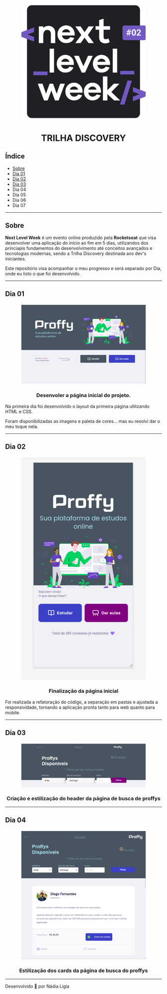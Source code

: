 <h1 align="center">
    <img src="image/logo.jpg" width="400px" >
</h1>

<h1 align="center">
  TRILHA DISCOVERY
</h1>

## Índice

- [Sobre](#sobre)
- [Dia 01](#dia-01)
- [Dia 02](#dia-02)
- [Dia 03](#dia-03)
- Dia 04
- Dia 05
- Dia 06
- Dia 07

 ---
 
## Sobre

**Next Level Week** é um evento online produzido pela **Rocketseat** que visa desenvolver uma aplicação do início ao fim em 5 dias, utilizandos dos princiapis fundamentos do desenvolvimento até conceitos avançados e tecnologias modernas, sendo a Trilha Discovery destinada aos dev's iniciantes.

Este repositório visa acompanhar o meu progresso e será separado por Dia, onde eu listo o que foi desenvolvido.

---

## Dia 01

<h3 align="center">
    <img src="image/index.png" width="400px" >
</h3>

<h3 align="center">Desenvoler a página inicial do projeto.</h3>

Na primeira dia foi desenvolvido o layout da primeira página utilizando HTML e CSS.

Foram disponibilizadas as imagens e paleta de cores... mas eu resolvi dar o meu toque nela.

---

## Dia 02

<h3 align="center">
    <img src="image/dia02.png" width="400px" >
</h3>

<h3 align="center">Finalização da página inicial</h3>

Foi realizada a refatoração do código, a separação em pastas e ajustada a responsividade, tornando a aplicação pronta tanto para web quanto para mobile.

---

## Dia 03

<h3 align="center">
    <img src="image/dia03.png" width="400px" >
</h3>

<h3 align="center">Criação e estilização do header da página de busca de proffys</h3>

---

## Dia 04

<h3 align="center">
    <img src="image/dia04.png" width="400px" >
</h3>

<h3 align="center">Estilização dos cards da página de busca do proffys</h3>

---

Desenvolvido 💖 por Nádia Ligia



